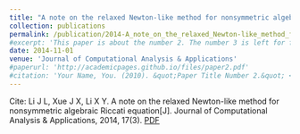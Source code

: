 ```yaml
---
title: "A note on the relaxed Newton-like method for nonsymmetric algebraic Riccati equation"
collection: publications
permalink: /publication/2014-A_note_on_the_relaxed_Newton-like_method_for_nonsymmetric_algebraic_Riccati_equation
#excerpt: 'This paper is about the number 2. The number 3 is left for future work.'
date: 2014-11-01
venue: 'Journal of Computational Analysis & Applications'
#paperurl: 'http://academicpages.github.io/files/paper2.pdf'
#citation: 'Your Name, You. (2010). &quot;Paper Title Number 2.&quot; <i>Journal 1</i>. 1(2).'
---
```


Cite: Li J L, Xue J X, Li X Y. A note on the relaxed Newton-like method for nonsymmetric algebraic Riccati equation[J]. Journal of Computational Analysis & Applications, 2014, 17(3). [PDF]()